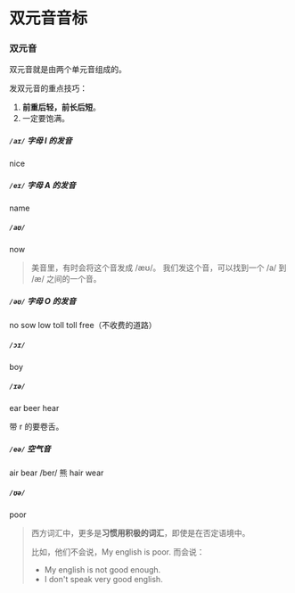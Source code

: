 # 双元音音标

### 双元音

双元音就是由两个单元音组成的。

发双元音的重点技巧：
1. **前重后轻，前长后短**。
2. 一定要饱满。

##### `/aɪ/` 字母 I 的发音

nice

##### `/eɪ/` 字母 A 的发音

name

##### `/aʊ/` 

now

> 美音里，有时会将这个音发成 /æʊ/。
> 我们发这个音，可以找到一个 /a/ 到 /æ/ 之间的一个音。

##### `/əʊ/` 字母 O 的发音

no
sow
low
toll
toll free（不收费的道路）

##### `/ɔɪ/`

boy

##### `/ɪə/`

ear
beer
hear

带 r 的要卷舌。

##### `/eə/` 空气音

air
bear /ber/ 熊
hair
wear

##### `/ʊə/`

poor

> 西方词汇中，更多是**习惯用积极的词汇**，即使是在否定语境中。
>
> 比如，他们不会说，My english is poor.
> 而会说：
> - My english is not good enough.
> - I don't speak very good english.

